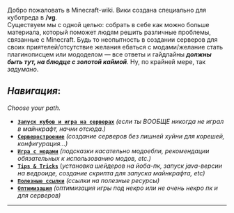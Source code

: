 Добро пожаловать в Minecraft-wiki. Вики создана специально для куботреда в **/vg**.  
Существуем мы с одной целью: собрать в себе как можно больше материала, который поможет людям решить различные проблемы, связанные с Minecraft. Будь то неопытность в создании серверов для своих приятелей/отсутствие желания ебаться с модами/желание стать плагинописцем или мододелом — все ответы и гайдлайны _**должны быть тут, на блюдце с золотой каймой**_. Ну, по крайней мере, так _задумано_.  

## _**Навигация**_:  
_Choose your path._  
- **[`Запуск кубов и игра на серверах`](newfags-guideline.md)** _(если ты ВООБЩЕ никогда не играл в майнкрафт, начни отсюда.)_ 
- **[`Серверостроение`](how-to-make-a-server.md)** _(создание серверов без лишней хуйни для корешей, конфигурация...)_ 
- **[`Игра с модами`](playing-with-mods.md)** _(подсказки касательно модоебли, рекомендации обязательных к использованию модов, etc.)_
- **[`Tips & Tricks`](tips-and-tricks.md)** (_установка шейдеров на йоба-пк, запуск java-версии на ведроиде, создание скрипта для запуска майнкрафта, etc)_
- **[`Полезные ссылки`](Полезные_ссылки.md)** _(ссылки на полезные ресурсы)_ 
- **[`Оптимизация`](optimization.md)** _(оптимизация игры под некро или не очень некро пк и для серверов)_ 
***
